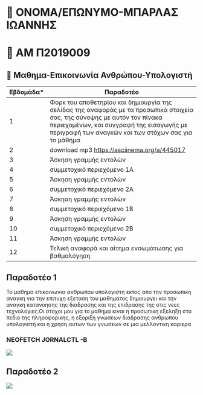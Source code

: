 # :boy: ΟΝΟΜΑ/ΕΠΩΝΥΜΟ-ΜΠΑΡΛΑΣ ΙΩΑΝΝΗΣ 
# :page_with_curl: ΑΜ Π2019009
## :green_book: Μαθημα-Επικοινωνία Ανθρώπου-Υπολογιστή



| Εβδομάδα* | Παραδοτέο |
| --- | --- |
| 1 | Φορκ του αποθετηρίου και δημιουργία της σελίδας της αναφοράς με τα προσωπικά στοιχεία σας, της σύνοψης με αυτόν τον πίνακα περιεχομένων, και συγγραφή της εισαγωγής με περιγραφή των αναγκών και των στόχων σας για το μάθημα |
| 2 | download mp3  https://asciinema.org/a/445017 |
| 3 | Άσκηση γραμμής εντολών |
| 4 | συμμετοχικό περιεχόμενο 1A |
| 5 | Άσκηση γραμμής εντολών |
| 6 | συμμετοχικό περιεχόμενο 2A |
| 7 | Άσκηση γραμμής εντολών |
| 8 | συμμετοχικό περιεχόμενο 1B |
| 9 | Άσκηση γραμμής εντολών |
| 10 | συμμετοχικό περιεχόμενο 2B |
| 11 | Άσκηση γραμμής εντολών |
| 12 | Τελική αναφορά και αίτημα ενσωμάτωσης για βαθμολόγηση |


## Παραδοτέο 1
Το μαθημα επικοινωνια ανθρωπου υπολογιστη εκτος απο την προσωπικη αναγκη για την επιτυχη εξεταση του μαθηματος δημιουργει και την αναγκη κατανοησης της διαδρασης 
και της επιδρασης της στις νεες τεχνολογιες.Οι στοχοι μου για το μαθημα ειναι η προσωπικη εξεληξη στο πεδιο της πληροφορικης, η εξοριξη γνωσεων διαδρασης ανθρωπου
υπολογιστη και η χρηση αυτων των γνωσεων σε μια μελλοντικη καριερα 

### NEOFETCH JORNALCTL -B 
<a href="https://asciinema.org/a/2FexrChp6p3y9hj5sLuMwG1SY" target="_blank"><img src="https://asciinema.org/a/2FexrChp6p3y9hj5sLuMwG1SY.svg" /></a>

## Παραδοτέο 2
<a href="https://asciinema.org/a/445017" target="_blank"><img src="https://asciinema.org/a/445017.svg" /></a>
